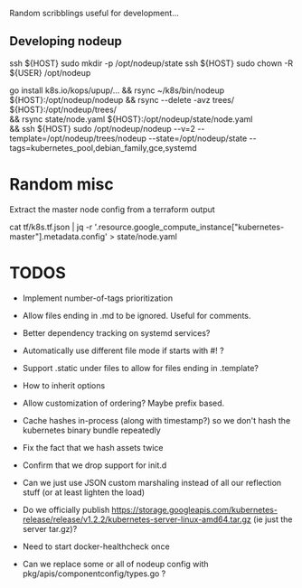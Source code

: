 Random scribblings useful for development...


## Developing nodeup

ssh ${HOST} sudo mkdir -p /opt/nodeup/state
ssh ${HOST} sudo chown -R ${USER} /opt/nodeup

go install k8s.io/kops/upup/... && rsync ~/k8s/bin/nodeup ${HOST}:/opt/nodeup/nodeup && rsync --delete -avz trees/ ${HOST}:/opt/nodeup/trees/ \
&& rsync state/node.yaml ${HOST}:/opt/nodeup/state/node.yaml \
&& ssh ${HOST} sudo /opt/nodeup/nodeup --v=2  --template=/opt/nodeup/trees/nodeup --state=/opt/nodeup/state --tags=kubernetes_pool,debian_family,gce,systemd


# Random misc

Extract the master node config from a terraform output

cat tf/k8s.tf.json | jq -r '.resource.google_compute_instance["kubernetes-master"].metadata.config' > state/node.yaml



TODOS
======

* Implement number-of-tags prioritization
* Allow files ending in .md to be ignored.  Useful for comments.
* Better dependency tracking on systemd services?
* Automatically use different file mode if starts with #! ?
* Support .static under files to allow for files ending in .template?
* How to inherit options
* Allow customization of ordering?  Maybe prefix based.
* Cache hashes in-process (along with timestamp?) so we don't hash the kubernetes binary bundle repeatedly
* Fix the fact that we hash assets twice
* Confirm that we drop support for init.d
* Can we just use JSON custom marshaling instead of all our reflection stuff (or at least lighten the load)

* Do we officially publish https://storage.googleapis.com/kubernetes-release/release/v1.2.2/kubernetes-server-linux-amd64.tar.gz (ie just the server tar.gz)?

* Need to start docker-healthcheck once

* Can we replace some or all of nodeup config with pkg/apis/componentconfig/types.go ?
 
